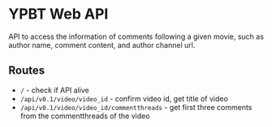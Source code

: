 # YPBT Web API

API to access the information of comments following a given movie, such as author name, comment content, and author channel url.

## Routes

- `/` - check if API alive
- `/api/v0.1/video/video_id`                - confirm video id, get title of video
- `/api/v0.1/video/video_id/commentthreads` - get first three comments from the commentthreads of the video
